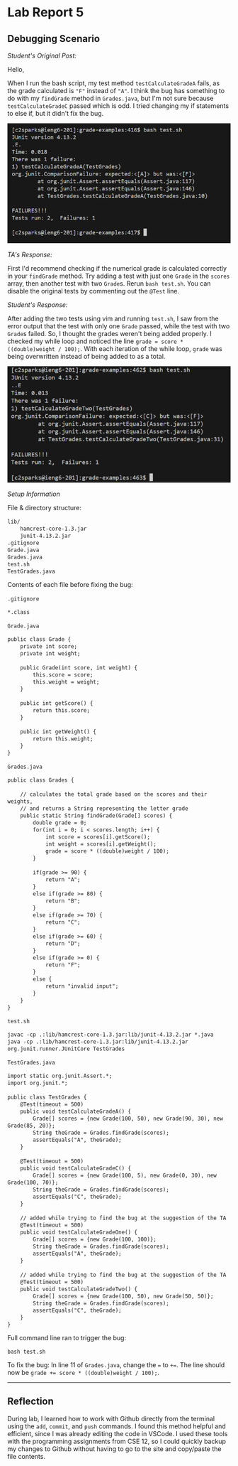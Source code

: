 # Lab Report 5

## Debugging Scenario
_Student's Original Post:_

Hello,

When I run the bash script, my test method `testCalculateGradeA` fails, as the grade calculated is `"F"` instead of `"A"`. I think the bug has something to do with my `findGrade` method in `Grades.java`, but I'm not sure because `testCalculateGradeC` passed which is odd. I tried changing my if statements to else if, but it didn't fix the bug.

![error output](symptom.png)

_TA's Response:_

First I'd recommend checking if the numerical grade is calculated correctly in your `findGrade` method. Try adding a test with just one `Grade` in the `scores` array, then another test with two `Grade`s. Rerun `bash test.sh`. You can disable the original tests by commenting out the `@Test` line.

_Student's Response:_

After adding the two tests using vim and running `test.sh`, I saw from the error output that the test with only one `Grade` passed, while the test with two `Grade`s failed. So, I thought the grades weren't being added properly. I checked my while loop and noticed the line `grade = score * ((double)weight / 100);`. With each iteration of the while loop, `grade` was being overwritten instead of being added to as a total.

![result of ta's suggestion](error-info.png)

_Setup Information_

File & directory structure:

```
lib/
    hamcrest-core-1.3.jar
    junit-4.13.2.jar
.gitignore
Grade.java
Grades.java
test.sh
TestGrades.java
```

Contents of each file before fixing the bug:

`.gitignore`
```
*.class
```
 
`Grade.java`
```
public class Grade {
    private int score;
    private int weight;

    public Grade(int score, int weight) {
        this.score = score;
        this.weight = weight;
    }

    public int getScore() {
        return this.score;
    }

    public int getWeight() {
        return this.weight;
    }
}
```
 
`Grades.java`
```
public class Grades {

    // calculates the total grade based on the scores and their weights,
    // and returns a String representing the letter grade
    public static String findGrade(Grade[] scores) {
        double grade = 0;
        for(int i = 0; i < scores.length; i++) {
            int score = scores[i].getScore();
            int weight = scores[i].getWeight();
            grade = score * ((double)weight / 100);
        }

        if(grade >= 90) {
            return "A";
        }
        else if(grade >= 80) {
            return "B";
        }
        else if(grade >= 70) {
            return "C";
        }
        else if(grade >= 60) {
            return "D";
        }
        else if(grade >= 0) {
            return "F";
        }
        else {
            return "invalid input";
        }
    }
}
```

`test.sh`
```
javac -cp .:lib/hamcrest-core-1.3.jar:lib/junit-4.13.2.jar *.java
java -cp .:lib/hamcrest-core-1.3.jar:lib/junit-4.13.2.jar org.junit.runner.JUnitCore TestGrades
```
 
`TestGrades.java`
```
import static org.junit.Assert.*;
import org.junit.*;

public class TestGrades {
    @Test(timeout = 500)
    public void testCalculateGradeA() {
        Grade[] scores = {new Grade(100, 50), new Grade(90, 30), new Grade(85, 20)};
        String theGrade = Grades.findGrade(scores);
        assertEquals("A", theGrade);
    }

    @Test(timeout = 500)
    public void testCalculateGradeC() {
        Grade[] scores = {new Grade(100, 5), new Grade(0, 30), new Grade(100, 70)};
        String theGrade = Grades.findGrade(scores);
        assertEquals("C", theGrade);
    }

    // added while trying to find the bug at the suggestion of the TA
    @Test(timeout = 500)
    public void testCalculateGradeOne() {
        Grade[] scores = {new Grade(100, 100)};
        String theGrade = Grades.findGrade(scores);
        assertEquals("A", theGrade);
    }

    // added while trying to find the bug at the suggestion of the TA
    @Test(timeout = 500)
    public void testCalculateGradeTwo() {
        Grade[] scores = {new Grade(100, 50), new Grade(50, 50)};
        String theGrade = Grades.findGrade(scores);
        assertEquals("C", theGrade);
    }
}
```

Full command line ran to trigger the bug:
```
bash test.sh
```
To fix the bug:
In line 11 of `Grades.java`, change the `=` to `+=`. The line should now be `grade += score * ((double)weight / 100);`.
  
---

## Reflection

During lab, I learned how to work with Github directly from the terminal using the `add`, `commit`, and `push` commands. I found this method helpful and efficient, since I was already editing the code in VSCode. I used these tools with the programming assignments from CSE 12, so I could quickly backup my changes to Github without having to go to the site and copy/paste the file contents.
